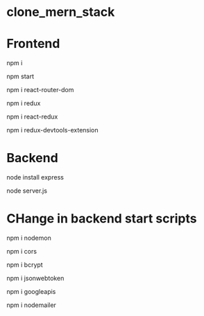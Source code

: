 # clone_mern_stack

# Frontend
npm i

npm start

npm i react-router-dom

npm i redux

npm i react-redux

npm i redux-devtools-extension

# Backend
node install express

node server.js

# CHange in backend start scripts
npm i nodemon

npm i cors

npm i bcrypt

npm i jsonwebtoken

npm i googleapis

npm i nodemailer